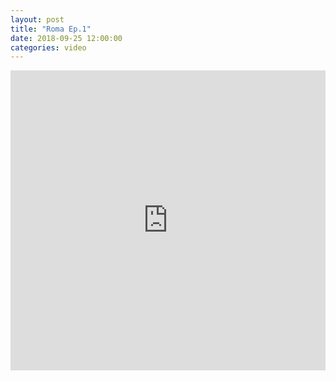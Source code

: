 ```yaml
---
layout: post		
title: "Roma Ep.1"		
date: 2018-09-25 12:00:00		
categories: video
---
```

<iframe src="https://player.vimeo.com/video/291686408" width="100%" height="480" frameborder="0" webkitallowfullscreen mozallowfullscreen allowfullscreen></iframe>